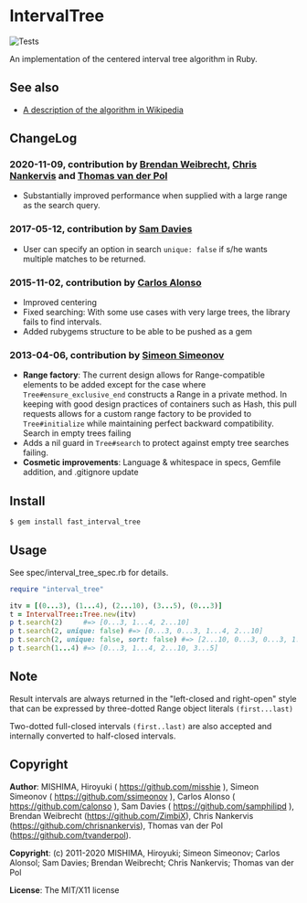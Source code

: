 # IntervalTree

![Tests](https://github.com/greensync/interval-tree/actions/workflows/.github/workflows/ruby.yml/badge.svg)

An implementation of the centered interval tree algorithm in Ruby.

## See also

* [A description of the algorithm in Wikipedia](http://en.wikipedia.org/wiki/Interval_tree)

## ChangeLog

### 2020-11-09, contribution by [Brendan Weibrecht](https://github.com/ZimbiX), [Chris Nankervis](https://github.com/chrisnankervis) and [Thomas van der Pol](https://github.com/tvanderpol)

* Substantially improved performance when supplied with a large range as the search query.

### 2017-05-12, contribution by [Sam Davies](https://github.com/samphilipd)

* User can specify an option in search `unique: false` if s/he wants multiple matches to be returned.

### 2015-11-02, contribution by [Carlos Alonso](https://github.com/calonso)

* Improved centering
* Fixed searching: With some use cases with very large trees, the library fails to find intervals.
* Added rubygems structure to be able to be pushed as a gem

### 2013-04-06, contribution by [Simeon Simeonov](https://github.com/ssimeonov)

* **Range factory**: The current design allows for Range-compatible elements to be added except for the case where `Tree#ensure_exclusive_end` constructs a Range in a private method. In keeping with good design practices of containers such as Hash, this pull requests allows for a custom range factory to be provided to `Tree#initialize` while maintaining perfect backward compatibility.
Search in empty trees failing
* Adds a nil guard in `Tree#search` to protect against empty tree searches failing.
* **Cosmetic improvements**: Language & whitespace in specs, Gemfile addition, and .gitignore update

## Install

```bash
$ gem install fast_interval_tree
```

## Usage

See spec/interval_tree_spec.rb for details.

```ruby
require "interval_tree"

itv = [(0...3), (1...4), (2...10), (3...5), (0...3)]
t = IntervalTree::Tree.new(itv)
p t.search(2)     #=> [0...3, 1...4, 2...10]
p t.search(2, unique: false) #=> [0...3, 0...3, 1...4, 2...10]
p t.search(2, unique: false, sort: false) #=> [2...10, 0...3, 0...3, 1...4]
p t.search(1...4) #=> [0...3, 1...4, 2...10, 3...5]
```

## Note

Result intervals are always returned
in the "left-closed and right-open" style that can be expressed
by three-dotted Range object literals `(first...last)`

Two-dotted full-closed intervals `(first..last)` are also accepted and internally
converted to half-closed intervals.

## Copyright

**Author**: MISHIMA, Hiroyuki ( https://github.com/misshie ),  Simeon Simeonov ( https://github.com/ssimeonov ), Carlos Alonso ( https://github.com/calonso ), Sam Davies ( https://github.com/samphilipd ), Brendan Weibrecht (https://github.com/ZimbiX), Chris Nankervis (https://github.com/chrisnankervis), Thomas van der Pol (https://github.com/tvanderpol).

**Copyright**: (c) 2011-2020 MISHIMA, Hiroyuki; Simeon Simeonov; Carlos Alonsol; Sam Davies; Brendan Weibrecht; Chris Nankervis; Thomas van der Pol

**License**: The MIT/X11 license
